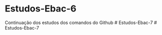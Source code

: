 # Estudos-Ebac-6
Continuação dos estudos dos comandos do Github
#   E s t u d o s - E b a c - 7  
 #   E s t u d o s - E b a c - 7  
 